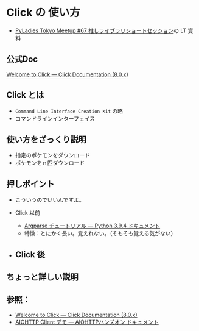 # Click の 使い方

- [PyLadies Tokyo Meetup #67 推しライブラリショートセッション](https://pyladies-tokyo.connpass.com/event/236789/)の LT 資料


## 公式Doc
[Welcome to Click — Click Documentation (8.0.x)](https://click.palletsprojects.com/en/8.0.x/)


## Click とは
- `Command Line Interface Creation Kit` の略
- コマンドラインインターフェイス

## 使い方をざっくり説明

- 指定のポケモンをダウンロード
- ポケモンをｎ匹ダウンロード


## 押しポイント

- こういうのでいいんですよ。
- Click 以前
    - [Argparse チュートリアル — Python 3.9.4 ドキュメント](https://docs.python.org/ja/3.9/howto/argparse.html)
    - 特徴：とにかく長い。覚えれない。（そもそも覚える気がない）
  
- Click 後
    - 

## ちょっと詳しい説明


## 参照：
- [Welcome to Click — Click Documentation (8.0.x)](https://click.palletsprojects.com/en/8.0.x/)
- [AIOHTTP Client デモ — AIOHTTPハンズオン ドキュメント](https://aiohttp-hands-on.readthedocs.io/ja/latest/aiohttp_client_demo.html)










